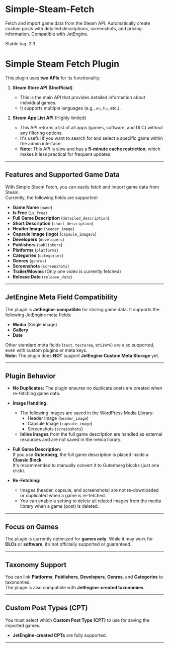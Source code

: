 # Simple-Steam-Fetch
Fetch and import game data from the Steam API. Automatically create custom posts with detailed descriptions, screenshots, and pricing information. Compatible with JetEngine.

Stable tag: 2.3


# Simple Steam Fetch Plugin

This plugin uses **two APIs** for its functionality:  

1. **Steam Store API (Unofficial)**  
   - This is the main API that provides detailed information about individual games.  
   - It supports multiple languages (e.g., `en`, `hu`, etc.).  

2. **Steam App List API** (Highly limited)  
   - This API returns a list of all apps (games, software, and DLC) without any filtering options.  
   - It's useful if you want to search for and select a specific game within the admin interface.  
   - **Note:** This API is slow and has a **5-minute cache restriction**, which makes it less practical for frequent updates.  

---

## Features and Supported Game Data
With Simple Steam Fetch, you can easily fetch and import game data from Steam.  
Currently, the following fields are supported:

- **Game Name** (`name`)  
- **Is Free** (`is_free`)  
- **Full Game Description** (`detailed_description`)  
- **Short Description** (`short_description`)  
- **Header Image** (`header_image`)  
- **Capsule Image (logo)** (`capsule_imagev5`)  
- **Developers** (`developers`)  
- **Publishers** (`publishers`)  
- **Platforms** (`platforms`)  
- **Categories** (`categories`)  
- **Genres** (`genres`)  
- **Screenshots** (`screenshots`)  
- **Trailer/Movies** (Only one video is currently fetched)  
- **Release Date** (`release_date`)  

---

## JetEngine Meta Field Compatibility
The plugin is **JetEngine-compatible** for storing game data. It supports the following JetEngine meta fields:

- **Media** (Single image)  
- **Gallery**  
- **Date**  

Other standard meta fields (`text`, `textarea`, `WYSIWYG`) are also supported, even with custom plugins or meta keys.  
**Note:** The plugin does **NOT** support **JetEngine Custom Meta Storage** yet.

---

## Plugin Behavior
- **No Duplicates:** The plugin ensures no duplicate posts are created when re-fetching game data.  
- **Image Handling:**  
  - The following images are saved in the WordPress Media Library:  
    - Header Image (`header_image`)  
    - Capsule Image (`capsule_image`)  
    - Screenshots (`screenshots`)  
  - **Inline images** from the full game description are handled as external resources and are not saved in the media library.
  
- **Full Game Description:**  
  If you use **Gutenberg**, the full game description is placed inside a **Classic Block**.  
  It's recommended to manually convert it to Gutenberg blocks (just one click).  

- **Re-Fetching:**  
  - Images (header, capsule, and screenshots) are not re-downloaded or duplicated when a game is re-fetched.  
  - You can enable a setting to delete all related images from the media library when a game (post) is deleted.

---

## Focus on Games
The plugin is currently optimized for **games only**. While it may work for **DLCs** or **software**, it’s not officially supported or guaranteed.  

---

## Taxonomy Support
You can link **Platforms**, **Publishers**, **Developers**, **Genres**, and **Categories** to taxonomies.  
The plugin is also compatible with **JetEngine-created taxonomies**.  

---

## Custom Post Types (CPT)
You must select which **Custom Post Type (CPT)** to use for saving the imported games.  
- **JetEngine-created CPTs** are fully supported.  

---
